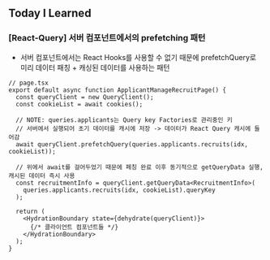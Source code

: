 ## Today I Learned

### [React-Query] 서버 컴포넌트에서의 prefetching 패턴

- 서버 컴포넌트에서는 React Hooks를 사용할 수 없기 때문에 prefetchQuery로 미리 데이터 패칭 + 캐싱된 데이터를 사용하는 패턴

```tsx
// page.tsx
export default async function ApplicantManageRecruitPage() {
  const queryClient = new QueryClient();
  const cookieList = await cookies();

  // NOTE: queries.applicants는 Query key Factories로 관리중인 키
  // 서버에서 실행되어 초기 데이터를 캐시에 저장 -> 데이터가 React Query 캐시에 들어감
  await queryClient.prefetchQuery(queries.applicants.recruits(idx, cookieList));

  // 위에서 await를 걸어두었기 때문에 페칭 완료 이후 동기적으로 getQueryData 실행, 캐시된 데이터 즉시 사용
  const recruitmentInfo = queryClient.getQueryData<RecruitmentInfo>(
    queries.applicants.recruits(idx, cookieList).queryKey
  );

  return (
    <HydrationBoundary state={dehydrate(queryClient)}>
      {/* 클라이언트 컴포넌트들 */}
    </HydrationBoundary>
  );
}
```
